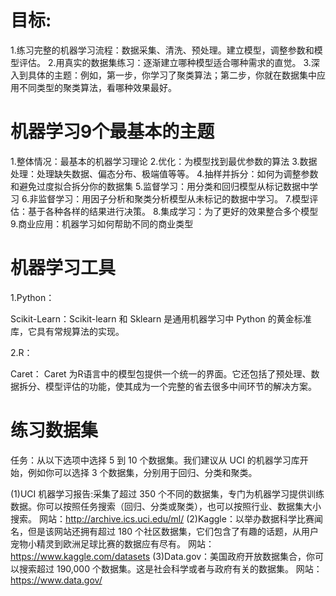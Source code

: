 # 目标:
1.练习完整的机器学习流程：数据采集、清洗、预处理。建立模型，调整参数和模型评估。
2.用真实的数据集练习：逐渐建立哪种模型适合哪种需求的直觉。
3.深入到具体的主题：例如，第一步，你学习了聚类算法；第二步，你就在数据集中应用不同类型的聚类算法，看哪种效果最好。

# 机器学习9个最基本的主题
  1.整体情况：最基本的机器学习理论
  2.优化：为模型找到最优参数的算法
  3.数据处理：处理缺失数据、偏态分布、极端值等等。
  4.抽样并拆分：如何为调整参数和避免过度拟合拆分你的数据集
  5.监督学习：用分类和回归模型从标记数据中学习
  6.非监督学习：用因子分析和聚类分析模型从未标记的数据中学习。
  7.模型评估：基于各种各样的结果进行决策。
  8.集成学习：为了更好的效果整合多个模型
  9.商业应用：机器学习如何帮助不同的商业类型

# 机器学习工具

1.Python：

Scikit-Learn：Scikit-learn 和 Sklearn 是通用机器学习中 Python 的黄金标准库，它具有常规算法的实现。


2.R：

Caret： Caret 为R语言中的模型包提供一个统一的界面。它还包括了预处理、数据拆分、模型评估的功能，使其成为一个完整的省去很多中间环节的解决方案。 

# 练习数据集
任务：从以下选项中选择 5 到 10 个数据集。我们建议从 UCI 的机器学习库开始，例如你可以选择 3 个数据集，分别用于回归、分类和聚类。

(1)UCI 机器学习报告:采集了超过 350 个不同的数据集，专门为机器学习提供训练数据。你可以按照任务搜索（回归、分类或聚类），也可以按照行业、数据集大小搜索。
  网站：http://archive.ics.uci.edu/ml/
(2)Kaggle：以举办数据科学比赛闻名，但是该网站还拥有超过 180 个社区数据集，它们包含了有趣的话题，从用户宠物小精灵到欧洲足球比赛的数据应有尽有。 
  网站：https://www.kaggle.com/datasets 
(3)Data.gov：美国政府开放数据集合，你可以搜索超过 190,000 个数据集。这是社会科学或者与政府有关的数据集。
  网站：https://www.data.gov/
  